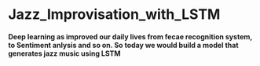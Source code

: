 # Jazz_Improvisation_with_LSTM


#### Deep learning as improved our daily lives from fecae recognition system, to Sentiment anlysis and so on. So today we would build a model that generates jazz music using LSTM
